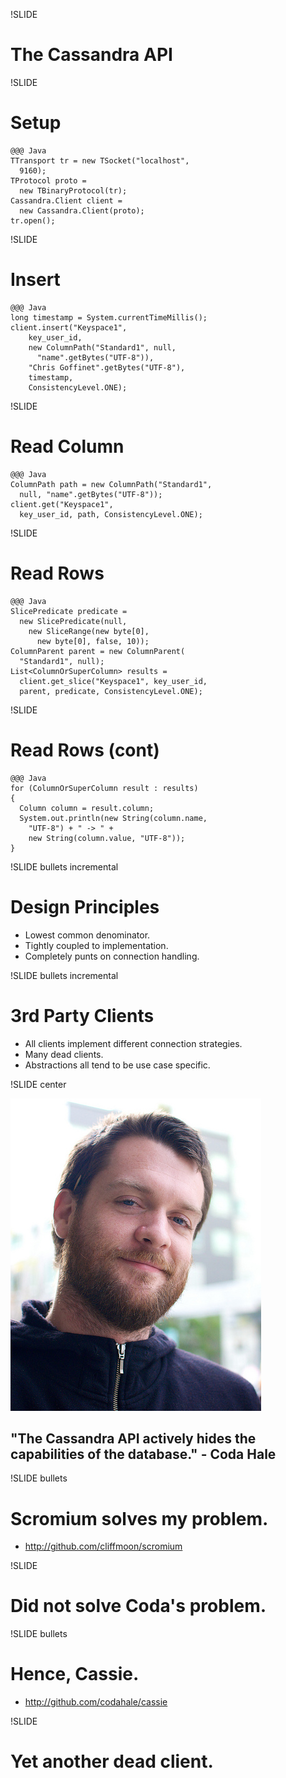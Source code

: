!SLIDE
# The Cassandra API #

!SLIDE
# Setup #

    @@@ Java
    TTransport tr = new TSocket("localhost", 
      9160);
    TProtocol proto = 
      new TBinaryProtocol(tr);
    Cassandra.Client client = 
      new Cassandra.Client(proto);
    tr.open();
    
!SLIDE
# Insert #

    @@@ Java
    long timestamp = System.currentTimeMillis();
    client.insert("Keyspace1",
        key_user_id,
        new ColumnPath("Standard1", null, 
          "name".getBytes("UTF-8")),
        "Chris Goffinet".getBytes("UTF-8"),
        timestamp,
        ConsistencyLevel.ONE);

!SLIDE
# Read Column #

    @@@ Java
    ColumnPath path = new ColumnPath("Standard1", 
      null, "name".getBytes("UTF-8"));
    client.get("Keyspace1", 
      key_user_id, path, ConsistencyLevel.ONE);
      
!SLIDE
# Read Rows #

    @@@ Java
    SlicePredicate predicate = 
      new SlicePredicate(null, 
        new SliceRange(new byte[0], 
          new byte[0], false, 10));
    ColumnParent parent = new ColumnParent(
      "Standard1", null);
    List<ColumnOrSuperColumn> results = 
      client.get_slice("Keyspace1", key_user_id, 
      parent, predicate, ConsistencyLevel.ONE);
      
!SLIDE
# Read Rows (cont) #

    @@@ Java
    for (ColumnOrSuperColumn result : results)
    {
      Column column = result.column;
      System.out.println(new String(column.name, 
        "UTF-8") + " -> " + 
        new String(column.value, "UTF-8"));
    }
    
!SLIDE bullets incremental
# Design Principles #

* Lowest common denominator.
* Tightly coupled to implementation.
* Completely punts on connection handling.

!SLIDE bullets incremental
# 3rd Party Clients #

* All clients implement different connection strategies.
* Many dead clients.
* Abstractions all tend to be use case specific.

!SLIDE center

![Coda Hale](codahale.jpg)
## "The Cassandra API actively hides the capabilities of the database." - Coda Hale ##

!SLIDE bullets
# Scromium solves my problem. #

* http://github.com/cliffmoon/scromium

!SLIDE
# Did not solve Coda's problem. #

!SLIDE bullets
# Hence, Cassie. #

* http://github.com/codahale/cassie

!SLIDE
# Yet another dead client. #
